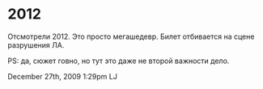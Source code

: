 # 2012

Отсмотрели 2012. Это просто мегашедевр. Билет отбивается на сцене
разрушения ЛА.

PS: да, сюжет говно, но тут это даже не второй важности дело.

<span id="timestamp"> December 27th, 2009 1:29pm </span> <span
class="tag">LJ</span>
